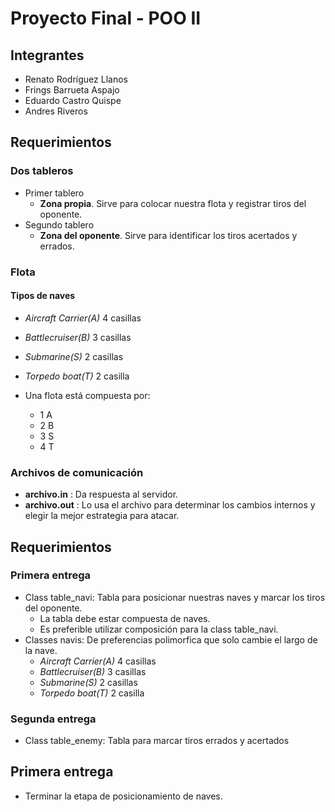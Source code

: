 # Proyecto Final - POO II
## Integrantes
+ Renato Rodríguez Llanos
+ Frings Barrueta Aspajo
+ Eduardo Castro Quispe
+ Andres Riveros

## Requerimientos

### Dos tableros

-  Primer tablero
	- __Zona propia__. Sirve para colocar nuestra flota y registrar tiros del oponente.
- Segundo tablero
	- __Zona del oponente__. Sirve para identificar los tiros acertados y errados.

### Flota
#### Tipos de naves
- _Aircraft Carrier(A)_ 4 casillas
- _Battlecruiser(B)_ 3 casillas
- _Submarine(S)_ 2 casillas
- _Torpedo boat(T)_ 2 casilla

- Una flota está compuesta por:
	- 1 A
	- 2 B
	- 3 S
	- 4 T

### Archivos de comunicación
- __archivo.in__ : Da respuesta al servidor.
- __archivo.out__ : Lo usa el archivo para determinar los cambios internos y elegir la mejor estrategia para atacar.


## Requerimientos

### Primera entrega

- Class table_navi: Tabla para posicionar nuestras naves y marcar los tiros del oponente.
	- La tabla debe estar compuesta de naves.
	- Es preferible utilizar composición para la class table_navi.
- Classes navis: De preferencias polimorfica que solo cambie el largo de la nave.
	- _Aircraft Carrier(A)_ 4 casillas
	- _Battlecruiser(B)_ 3 casillas
	- _Submarine(S)_ 2 casillas
	- _Torpedo boat(T)_ 2 casilla

 
### Segunda entrega
- Class table_enemy: Tabla para marcar tiros errados y acertados 

## Primera entrega
- Terminar la etapa de posicionamiento de naves.
